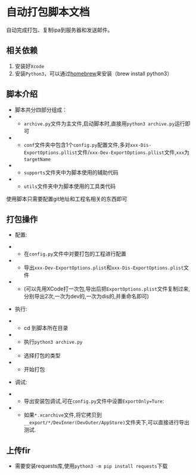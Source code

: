 自动打包脚本文档
=============
自动完成打包、复制ipa到服务器和发送邮件。

相关依赖
-------
1. 安装好`Xcode`
2. 安装`Python3`，可以通过[homebrew](https://brew.sh)来安装（brew install python3）

脚本介绍
-------
* 脚本共分四部分组成： 
*  - `archive.py`文件为主文件,启动脚本时,直接用`python3 archive.py`运行即可  
*  - `conf`文件夹中包含1个`config.py`配置文件,多对`xxx-Dis-ExportOptions.pllist`文件/`xxx-Dev-ExportOptions.pllist`文件,`xxx`为`targetName`
*  - `supports`文件夹中为脚本使用的辅助代码  
*  - `utils`文件夹中为脚本使用的工具类代码  

使用脚本只需要配置git地址和工程名相关的东西即可  

打包操作
-------
* 配置:  
*  - 在`config.py`文件中对要打包的工程进行配置
*  - 导出`xxx-Dev-ExportOptions.plist`和`xxx-Dis-ExportOptions.plist`文件
*  - (可以先用XCode打一次包,导出后把`ExportOptions.plist`文件复制过来,分别导出2次,一次为dev的,一次为dis的,并重命名即可)

* 执行:  
*  - cd 到脚本所在目录  
*  - 执行`python3 archive.py`  
*  - 选择打包的类型  
*  - 开始打包  

* 调试:  
*  - 导出安装包调试,可在`config.py`文件中设置`ExportOnly=Ture`:
*  - 如果`*.xcarchive`文件,将它拷贝到`__export/*/DevInner(DevOuter/AppStore)`文件夹下,可以直接进行导出测试.
	
上传fir
-------
* 需要安装requests库,使用`python3 -m pip install requests`下载

```
